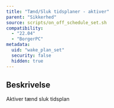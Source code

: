 ```yaml
---
title: "Tænd/Sluk tidsplaner - aktiver"
parent: "Sikkerhed"
source: scripts/on_off_schedule_set.sh
compatibility:
  - "22.04"
  - "BorgerPC"
metadata:
  uid: "wake_plan_set"
  security: false
  hidden: true
---
```


## Beskrivelse
Aktiver tænd sluk tidsplan
